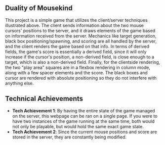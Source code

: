 ## Duality of Mousekind
This project is a simple game that utilizes the client/server techniques illustrated above. The client sends information about the two mouse cursors' positions  to the server, and it draws elements of the game based on information received from the server. Mechanics like target generation, black box positioning/spawning, and scoring are all handled by the server, and the client renders the game based on that info. In terms of derived fields, the game's score is essentially a derived field, since it will only increase if the cursor's position, a non-derived field, is close enough to a target, which is also a non-derived field. Finally, for the clientside rendering, the two "play area" squares are in a flexbox rendering in column mode, along with a few spacer elements and the score. The black boxes and cursor are rendered with absolute positioning so they do not interfere with anything else.

## Technical Achievements
- **Tech Achievement 1**: By having the entire state of the game managed on the server, this webpage can be ran on a single page. If you were to have two instances of the game running at the same time, both would not only be playable, but would hold the same exact game state.
- **Tech Achievement 2**: Since the current mouse positions and score are stored in the server, they are constantly being modified.